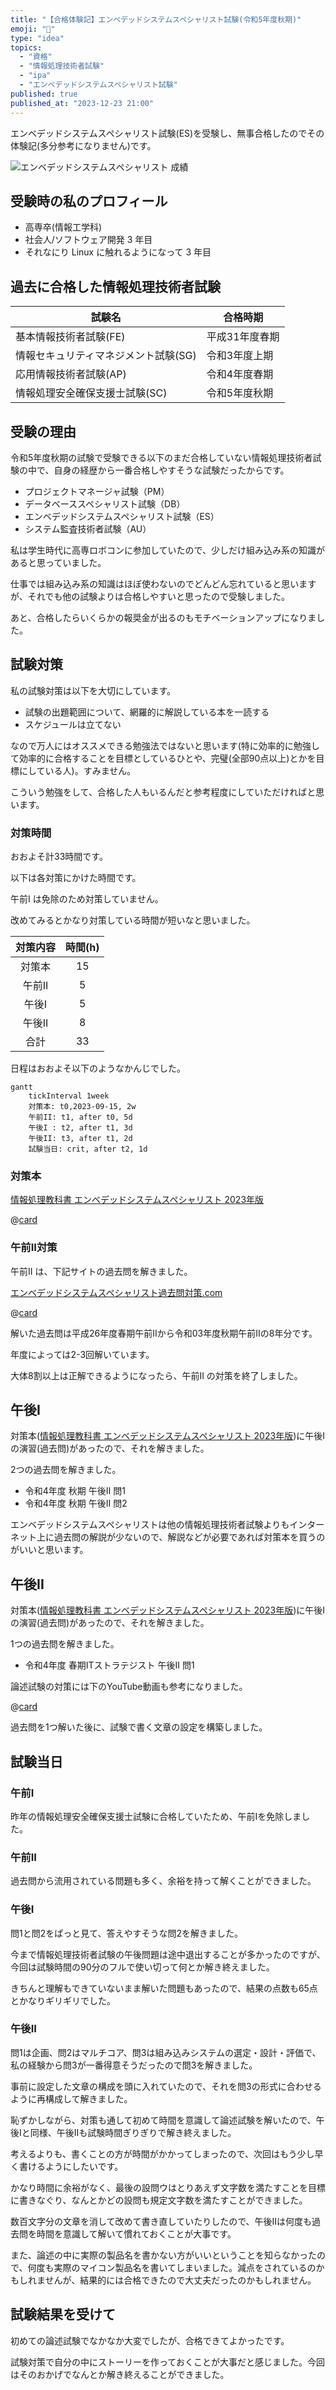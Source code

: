 ```yaml
---
title: "【合格体験記】エンベデッドシステムスペシャリスト試験(令和5年度秋期)"
emoji: "📝"
type: "idea"
topics:
  - "資格"
  - "情報処理技術者試験"
  - "ipa"
  - "エンベデッドシステムスペシャリスト試験"
published: true
published_at: "2023-12-23 21:00"
---
```


エンベデッドシステムスペシャリスト試験(ES)を受験し、無事合格したのでその体験記(多分参考になりません)です。

![エンベデッドシステムスペシャリスト 成績](/images/7cef0f351a7017/es-score.png)

## 受験時の私のプロフィール

- 高専卒(情報工学科)
- 社会人/ソフトウェア開発 3 年目
- それなにり Linux に触れるようになって 3 年目

## 過去に合格した情報処理技術者試験

| 試験名                               | 合格時期       |
| ------------------------------------ | -------------- |
| 基本情報技術者試験(FE)               | 平成31年度春期 |
| 情報セキュリティマネジメント試験(SG) | 令和3年度上期  |
| 応用情報技術者試験(AP)               | 令和4年度春期  |
| 情報処理安全確保支援士試験(SC)       | 令和5年度秋期  |

## 受験の理由

令和5年度秋期の試験で受験できる以下のまだ合格していない情報処理技術者試験の中で、自身の経歴から一番合格しやすそうな試験だったからです。

- プロジェクトマネージャ試験（PM）
- データベーススペシャリスト試験（DB）
- エンベデッドシステムスペシャリスト試験（ES）
- システム監査技術者試験（AU）

私は学生時代に高専ロボコンに参加していたので、少しだけ組み込み系の知識があると思っていました。

仕事では組み込み系の知識はほぼ使わないのでどんどん忘れていると思いますが、それでも他の試験よりは合格しやすいと思ったので受験しました。

あと、合格したらいくらかの報奨金が出るのもモチベーションアップになりました。

## 試験対策

私の試験対策は以下を大切にしています。

- 試験の出題範囲について、網羅的に解説している本を一読する
- スケジュールは立てない

なので万人にはオススメできる勉強法ではないと思います(特に効率的に勉強して効率的に合格することを目標としているひとや、完璧(全部90点以上)とかを目標にしている人)。すみません。

こういう勉強をして、合格した人もいるんだと参考程度にしていただければと思います。

### 対策時間

おおよそ計33時間です。

以下は各対策にかけた時間です。

午前I は免除のため対策していません。

改めてみるとかなり対策している時間が短いなと思いました。

| 対策内容 | 時間(h) |
| :------: | :-----: |
|  対策本  |   15    |
|  午前II  |    5    |
|  午後I   |    5    |
|  午後II  |    8    |
|  合計    |   33    |

日程はおおよそ以下のようなかんじでした。

```mermaid
gantt
    tickInterval 1week
    対策本: t0,2023-09-15, 2w
    午前II: t1, after t0, 5d
    午後I : t2, after t1, 3d
    午後II: t3, after t1, 2d
    試験当日: crit, after t2, 1d
```


### 対策本

[情報処理教科書 エンベデッドシステムスペシャリスト 2023年版](https://www.seshop.com/product/detail/25522)

@[card](https://www.seshop.com/product/detail/25522)

### 午前II対策

午前II は、下記サイトの過去問を解きました。

[エンベデッドシステムスペシャリスト過去問対策.com](https://ids.information.jp/es/)

@[card](https://ids.information.jp/es/)

解いた過去問は平成26年度春期午前Ⅱから令和03年度秋期午前Ⅱの8年分です。

年度によっては2-3回解いています。

大体8割以上は正解できるようになったら、午前II の対策を終了しました。

## 午後I

対策本([情報処理教科書 エンベデッドシステムスペシャリスト 2023年版](https://www.seshop.com/product/detail/25522))に午後Iの演習(過去問)があったので、それを解きました。

2つの過去問を解きました。

- 令和4年度 秋期 午後II 問1
- 令和4年度 秋期 午後II 問2

エンベデッドシステムスペシャリストは他の情報処理技術者試験よりもインターネット上に過去問の解説が少ないので、解説などが必要であれば対策本を買うのがいいと思います。

## 午後II

対策本([情報処理教科書 エンベデッドシステムスペシャリスト 2023年版](https://www.seshop.com/product/detail/25522))に午後Iの演習(過去問)があったので、それを解きました。

1つの過去問を解きました。

- 令和4年度 春期ITストラテジスト 午後II 問1

論述試験の対策には下のYouTube動画も参考になりました。

@[card](https://youtu.be/NLzYZ605pO4?si=HE7QJi41laMfsBwT)

過去問を1つ解いた後に、試験で書く文章の設定を構築しました。

## 試験当日

### 午前I

昨年の情報処理安全確保支援士試験に合格していたため、午前Iを免除しました。

### 午前II

過去問から流用されている問題も多く、余裕を持って解くことができました。

### 午後I

問1と問2をぱっと見て、答えやすそうな問2を解きました。

今まで情報処理技術者試験の午後問題は途中退出することが多かったのですが、今回は試験時間の90分のフルで使い切って何とか解き終えました。

きちんと理解もできていないまま解いた問題もあったので、結果の点数も65点とかなりギリギリでした。

### 午後II

問1は企画、問2はマルチコア、問3は組み込みシステムの選定・設計・評価で、私の経験から問3が一番得意そうだったので問3を解きました。

事前に設定した文章の構成を頭に入れていたので、それを問3の形式に合わせるように再構成して解きました。

恥ずかしながら、対策も通して初めて時間を意識して論述試験を解いたので、午後Iと同様、午後IIも試験時間ぎりぎりで解き終えました。

考えるよりも、書くことの方が時間がかかってしまったので、次回はもう少し早く書けるようにしたいです。

かなり時間に余裕がなく、最後の設問ウはとりあえず文字数を満たすことを目標に書きなぐり、なんとかどの設問も規定文字数を満たすことができました。

数百文字分の文章を消して改めて書き直していたりしたので、午後IIは何度も過去問を時間を意識して解いて慣れておくことが大事です。

また、論述の中に実際の製品名を書かない方がいいということを知らなかったので、何度も実際のマイコン製品名を書いてしまいました。減点をされているのかもしれませんが、結果的には合格できたので大丈夫だったのかもしれません。

## 試験結果を受けて

初めての論述試験でなかなか大変でしたが、合格できてよかったです。

試験対策で自分の中にストーリーを作っておくことが大事だと感じました。今回はそのおかげでなんとか解き終えることができました。
